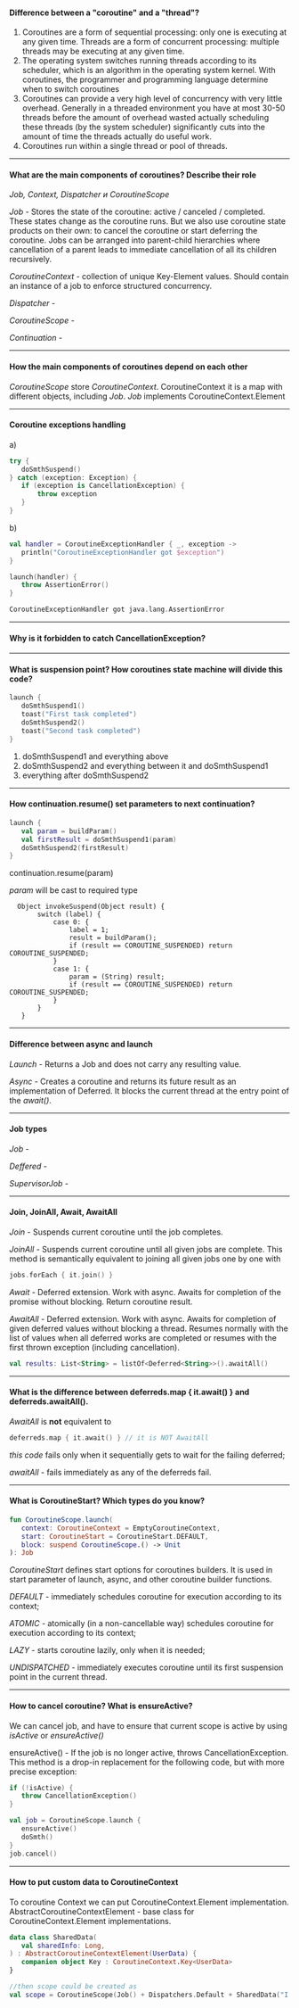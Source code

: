 #### Difference between a "coroutine" and a "thread"?

1) Coroutines are a form of sequential processing: only one is executing at any given time. Threads are a form of
   concurrent processing: multiple threads may be executing at any given time.
2) The operating system switches running threads according to its scheduler, which is an algorithm in the operating
   system kernel. With coroutines, the programmer and programming language determine when to switch coroutines
3) Coroutines can provide a very high level of concurrency with very little overhead. Generally in a threaded
   environment you have at most 30-50 threads before the amount of overhead wasted actually scheduling these threads
   (by the system scheduler) significantly cuts into the amount of time the threads actually do useful work.
4) Coroutines run within a single thread or pool of threads.

***

#### What are the main components of coroutines? Describe their role

*Job, Context, Dispatcher и CoroutineScope*

*Job* - Stores the state of the coroutine: active / canceled / completed. These states change as the coroutine runs. But
we also use coroutine state products on their own: to cancel the coroutine or start deferring the coroutine. Jobs can be
arranged into parent-child hierarchies where cancellation of a parent leads to immediate cancellation of all its
children recursively.

*CoroutineContext* - collection of unique Key-Element values. Should contain an instance of a job to enforce structured concurrency.

[//]: # (TODO)
*Dispatcher* -

*CoroutineScope* - 

*Continuation* -

***

#### How the main components of coroutines depend on each other

[//]: # (TODO)

*CoroutineScope* store *CoroutineContext*. CoroutineContext it is a map with different objects, including *Job*. *Job*
implements CoroutineContext.Element

***

#### Coroutine exceptions handling

a)

 ```Kotlin
 try {
    doSmthSuspend()
} catch (exception: Exception) {
    if (exception is CancellationException) {
        throw exception
    }
}
 ```

b)

 ```Kotlin
val handler = CoroutineExceptionHandler { _, exception ->
    println("CoroutineExceptionHandler got $exception")
}

launch(handler) {
    throw AssertionError()
}

CoroutineExceptionHandler got java.lang.AssertionError
```

***

#### Why is it forbidden to catch CancellationException?

[//]: # (TODO)

***

#### What is suspension point? How coroutines state machine will divide this code?

[//]: # (TODO)

[//]: # (Suspension points are points in code which either end your program early &#40;mostly bad paths in programs&#41;, or which start some work on the side, in another routine which is suspended, ultimately notifying you of the end result, and allowing you to continue where you left off.)

 ```Kotlin
launch {
    doSmthSuspend1()
    toast("First task completed")
    doSmthSuspend2()
    toast("Second task completed")
}


```

1. doSmthSuspend1 and everything above
2. doSmthSuspend2 and everything between it and doSmthSuspend1
3. everything after doSmthSuspend2

***

#### How continuation.resume() set parameters to next continuation?

[//]: # (TODO поправить ошибку в логике)
 ```Kotlin
launch {
    val param = buildParam()
    val firstResult = doSmthSuspend1(param)
    doSmthSuspend2(firstResult)
}
```

continuation.resume(param)

*param* will be cast to required type

 ```
   Object invokeSuspend(Object result) {
        switch (label) {
            case 0: {
                label = 1;
                result = buildParam();
                if (result == COROUTINE_SUSPENDED) return COROUTINE_SUSPENDED;
            }
            case 1: {
                param = (String) result;
                if (result == COROUTINE_SUSPENDED) return COROUTINE_SUSPENDED;
            }
        }
    }
```

***

#### Difference between async and launch

*Launch* - Returns a Job and does not carry any resulting value.

*Async* - Creates a coroutine and returns its future result as an implementation of Deferred. It blocks the current
thread at the entry point of the *await()*.

***

#### Job types

[//]: # (TODO)

*Job* -

*Deffered* -

*SupervisorJob* -

***

#### Join, JoinAll, Await, AwaitAll

*Join* - Suspends current coroutine until the job completes.

*JoinAll* - Suspends current coroutine until all given jobs are complete. This method is semantically equivalent to
joining all given jobs one by one with

 ```Kotlin
jobs.forEach { it.join() }
 ```

*Await* - Deferred extension. Work with async. Awaits for completion of the promise without blocking. Return coroutine
result.

*AwaitAll* - Deferred extension. Work with async. Awaits for completion of given deferred values without blocking a
thread. Resumes normally with the list of values when all deferred works are completed or resumes with the first thrown
exception (including cancellation).

 ```Kotlin
val results: List<String> = listOf<Deferred<String>>().awaitAll()
 ```

***

#### What is the difference between deferreds.map { it.await() } and deferreds.awaitAll().

*AwaitAll* is **not** equivalent to

 ```Kotlin
deferreds.map { it.await() } // it is NOT AwaitAll
```

*this code* fails only when it sequentially gets to wait for the failing deferred;

*awaitAll* - fails immediately as any of the deferreds fail.

***

#### What is CoroutineStart? Which types do you know?

 ```Kotlin
fun CoroutineScope.launch(
    context: CoroutineContext = EmptyCoroutineContext,
    start: CoroutineStart = CoroutineStart.DEFAULT,
    block: suspend CoroutineScope.() -> Unit
): Job
 ```

*CoroutineStart* defines start options for coroutines builders. It is used in start parameter of launch, async, and
other coroutine builder functions.

*DEFAULT* - immediately schedules coroutine for execution according to its context;

*ATOMIC* - atomically (in a non-cancellable way) schedules coroutine for execution according to its context;

*LAZY* - starts coroutine lazily, only when it is needed;

*UNDISPATCHED* - immediately executes coroutine until its first suspension point in the current thread.

***

#### How to cancel coroutine? What is ensureActive?

We can cancel job, and have to ensure that current scope is active by using *isActive* or *ensureActive()*

ensureActive() - If the job is no longer active, throws CancellationException. This method is a drop-in replacement for
the following code, but with more precise exception:

 ```Kotlin
 if (!isActive) {
    throw CancellationException()
}
 ```

 ```Kotlin
val job = CoroutineScope.launch {
    ensureActive()
    doSmth()
}
job.cancel()
 ```

***

#### How to put custom data to CoroutineContext

To coroutine Context we can put CoroutineContext.Element implementation.
AbstractCoroutineContextElement - base class for CoroutineContext.Element implementations.

 ```Kotlin
data class SharedData(
    val sharedInfo: Long,
) : AbstractCoroutineContextElement(UserData) {
    companion object Key : CoroutineContext.Key<UserData>
}

//then scope could be created as
val scope = CoroutineScope(Job() + Dispatchers.Default + SharedData("I have a secret for you"))
 ```

